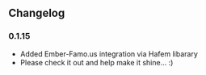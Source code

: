 ## Changelog

### 0.1.15

- Added Ember-Famo.us integration via Hafem libarary
- Please check it out and help make it shine... :)
